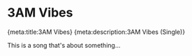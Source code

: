 # 3AM Vibes

{meta:title:3AM Vibes}
{meta:description:3AM Vibes (Single)}

This is a song that's about something...
